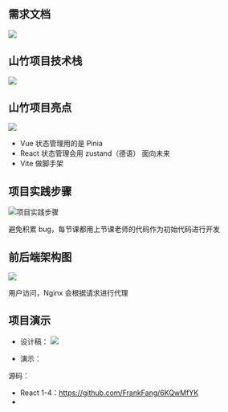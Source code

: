 ## 需求文档
![](https://cdn.wallleap.cn/img/pic/illustrtion/20221014235800.png)

## 山竹项目技术栈
![](https://cdn.wallleap.cn/img/pic/illustrtion/20221014220125.png)

## 山竹项目亮点
![](https://cdn.wallleap.cn/img/pic/illustrtion/20221014220136.png)

- Vue 状态管理用的是 Pinia
- React 状态管理会用 zustand（德语） 面向未来
- Vite 做脚手架

## 项目实践步骤
![项目实践步骤](https://cdn.wallleap.cn/img/pic/illustrtion/20221014215238.png)

避免积累 bug，每节课都用上节课老师的代码作为初始代码进行开发

## 前后端架构图
![](https://cdn.wallleap.cn/img/pic/illustrtion/20221014220357.png)

用户访问，Nginx 会根据请求进行代理

## 项目演示
- 设计稿：
![](https://cdn.wallleap.cn/img/pic/illustrtion/20221014235719.png)

- 演示：

源码：
- React 1-4：<https://github.com/FrankFang/6KQwMfYK>
- 